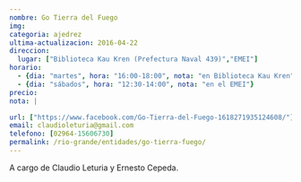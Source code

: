 ```yaml
---
nombre: Go Tierra del Fuego
img: 
categoria: ajedrez
ultima-actualizacion: 2016-04-22
direccion: 
  lugar: ["Biblioteca Kau Kren (Prefectura Naval 439)","EMEI"]
horario: 
  - {dia: "martes", hora: "16:00-18:00", nota: "en Biblioteca Kau Kren"}
  - {dia: "sábados", hora: "12:30-14:00", nota: "en el EMEI"}
precio: 
nota: | 

url: ["https://www.facebook.com/Go-Tierra-del-Fuego-1618271935124608/"]
email: claudioleturia@gmail.com
telefono: [02964-15606730]
permalink: /rio-grande/entidades/go-tierra-fuego/
---
```


A cargo de Claudio Leturia y Ernesto Cepeda.